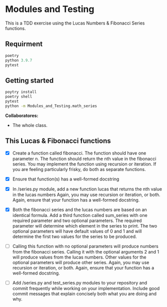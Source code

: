 # Modules and Testing

This is a TDD exercise using the Lucas Numbers & Fibonacci Series functions.

## Requirment

```javascript
poetry
python 3.9.7
pytest
```

## Getting started

```bash
poytry install
poetry shell
pytest
python -m Modules_and_Testing.math_series
```

**Collaboratores:**

- The whole class.

## This Lucas & Fibonacci functions


- [x] Create a function called fibonacci. The function should have one parameter n. The function should return the nth value in the fibonacci series. You may implement the function using recursion or iteration. If you are feeling particularly frisky, do both as separate functions.

- [x] Ensure that function(s) has a well-formed docstring
  
- [x] In /series.py module, add a new function lucas that returns the nth value in the lucas numbers Again, you may use recursion or iteration, or both. Again, ensure that your function has a well-formed docstring.

- [x] Both the fibonacci series and the lucas numbers are based on an identical formula. Add a third function called sum_series with one required parameter and two optional parameters. The required parameter will determine which element in the series to print. The two optional parameters will have default values of 0 and 1 and will determine the first two values for the series to be produced.

- [ ] Calling this function with no optional parameters will produce numbers from the fibonacci series. Calling it with the optional arguments 2 and 1 will produce values from the lucas numbers. Other values for the optional parameters will produce other series. Again, you may use recursion or iteration, or both. Again, ensure that your function has a well-formed docstring.
  
- [ ] Add /series.py and test_series.py modules to your repository and commit frequently while working on your implementation. Include good commit messages that explain concisely both what you are doing and why.
